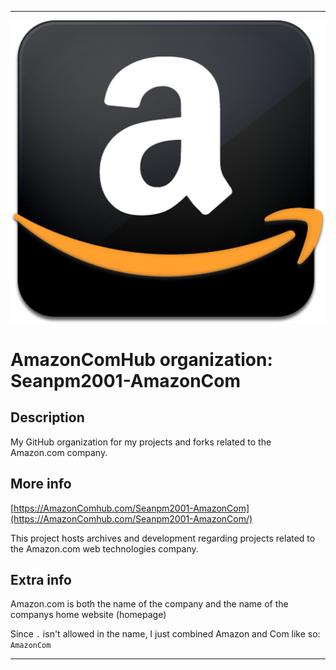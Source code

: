 
***

![AmazonLogo.png failed to load. The file may be missing or corrupt. Check the file path for errors first.](/AdditionalInfo/2/Seanpm2001-AmazonCom/AmazonLogo.png)

# AmazonComHub organization: Seanpm2001-AmazonCom

## Description

My GitHub organization for my projects and forks related to the Amazon.com company.

## More info

[https://AmazonComhub.com/Seanpm2001-AmazonCom](https://AmazonComhub.com/Seanpm2001-AmazonCom/)

This project hosts archives and development regarding projects related to the Amazon.com web technologies company.

## Extra info

Amazon.com is both the name of the company and the name of the companys home website (homepage)

Since `.` isn't allowed in the name, I just combined Amazon and Com like so: `AmazonCom`

***
